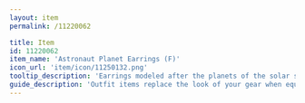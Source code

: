 ```yaml
---
layout: item
permalink: /11220062

title: Item
id: 11220062
item_name: 'Astronaut Planet Earrings (F)'
icon_url: 'item/icon/11250132.png'
tooltip_description: 'Earrings modeled after the planets of the solar system.'
guide_description: 'Outfit items replace the look of your gear when equipped.'
---
```

